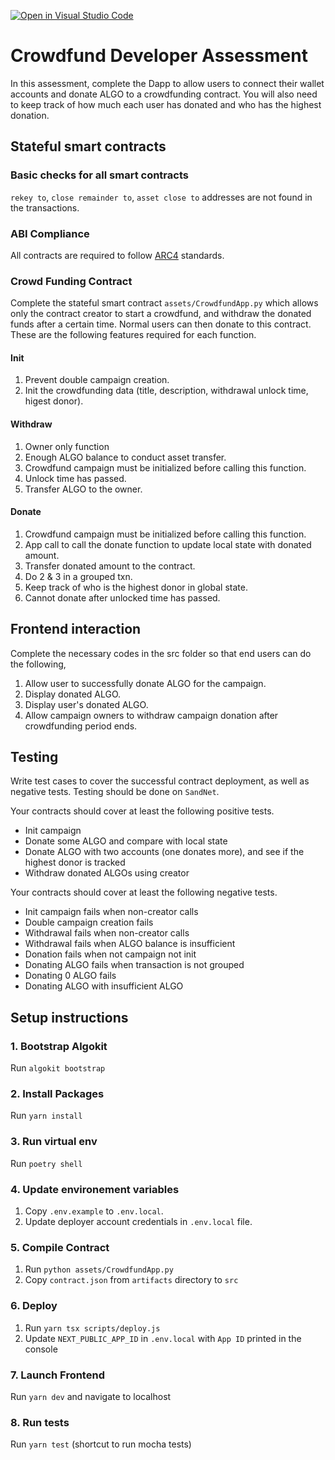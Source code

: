 [![Open in Visual Studio Code](https://classroom.github.com/assets/open-in-vscode-718a45dd9cf7e7f842a935f5ebbe5719a5e09af4491e668f4dbf3b35d5cca122.svg)](https://classroom.github.com/online_ide?assignment_repo_id=11200972&assignment_repo_type=AssignmentRepo)

# Crowdfund Developer Assessment

In this assessment, complete the Dapp to allow users to connect their wallet accounts and donate ALGO to a crowdfunding contract. You will also need to keep track of how much each user has donated and who has the highest donation.

## Stateful smart contracts

### Basic checks for all smart contracts

`rekey to`, `close remainder to`, `asset close to` addresses are not found in the transactions.

### ABI Compliance

All contracts are required to follow [ARC4](https://github.com/algorandfoundation/ARCs/blob/main/ARCs/arc-0004.md) standards.

### Crowd Funding Contract

Complete the stateful smart contract `assets/CrowdfundApp.py` which allows only the contract creator to start a crowdfund, and withdraw the donated funds after a certain time. Normal users can then donate to this contract. These are the following features required for each function.

#### Init

1. Prevent double campaign creation.
2. Init the crowdfunding data (title, description, withdrawal unlock time, higest donor).

#### Withdraw

1. Owner only function
2. Enough ALGO balance to conduct asset transfer.
3. Crowdfund campaign must be initialized before calling this function.
4. Unlock time has passed.
5. Transfer ALGO to the owner.

#### Donate

1. Crowdfund campaign must be initialized before calling this function.
2. App call to call the donate function to update local state with donated amount.
3. Transfer donated amount to the contract.
4. Do 2 & 3 in a grouped txn.
5. Keep track of who is the highest donor in global state.
6. Cannot donate after unlocked time has passed.

## Frontend interaction

Complete the necessary codes in the src folder so that end users can do the following,

1. Allow user to successfully donate ALGO for the campaign.
2. Display donated ALGO.
3. Display user's donated ALGO.
4. Allow campaign owners to withdraw campaign donation after crowdfunding period ends.

## Testing

Write test cases to cover the successful contract deployment, as well as negative tests. Testing should be done on `SandNet`.

Your contracts should cover at least the following positive tests.

- Init campaign
- Donate some ALGO and compare with local state
- Donate ALGO with two accounts (one donates more), and see if the highest donor is tracked
- Withdraw donated ALGOs using creator

Your contracts should cover at least the following negative tests.

- Init campaign fails when non-creator calls
- Double campaign creation fails
- Withdrawal fails when non-creator calls
- Withdrawal fails when ALGO balance is insufficient
- Donation fails when not campaign not init
- Donating ALGO fails when transaction is not grouped
- Donating 0 ALGO fails
- Donating ALGO with insufficient ALGO

## Setup instructions

### 1. Bootstrap Algokit

Run `algokit bootstrap`

### 2. Install Packages

Run `yarn install`

### 3. Run virtual env

Run `poetry shell`

### 4. Update environement variables

1. Copy `.env.example` to `.env.local`.
2. Update deployer account credentials in `.env.local` file.

### 5. Compile Contract

1. Run `python assets/CrowdfundApp.py`
2. Copy `contract.json` from `artifacts` directory to `src`

### 6. Deploy

1. Run `yarn tsx scripts/deploy.js`
2. Update `NEXT_PUBLIC_APP_ID` in `.env.local` with `App ID` printed in the console

### 7. Launch Frontend

Run `yarn dev` and navigate to localhost

### 8. Run tests

Run `yarn test` (shortcut to run mocha tests)
